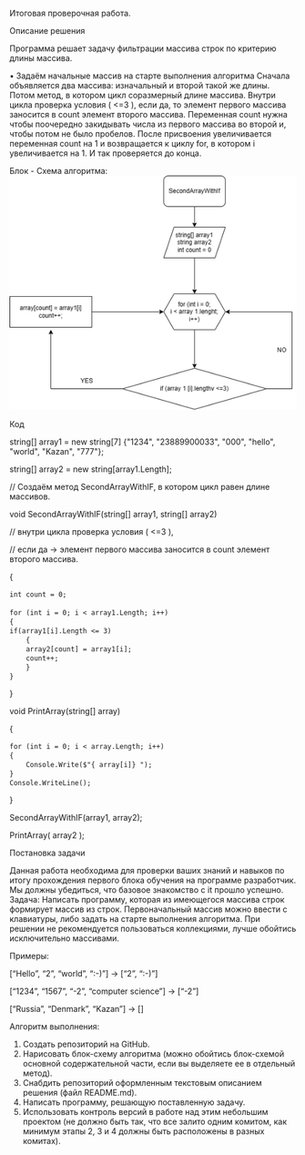 Итоговая проверочная работа.

Описание решения

Программа решает задачу фильтрации массива строк по критерию длины массива.

•	Задаём начальные массив на старте выполнения алгоритма
Сначала объявляется два массива: изначальный и второй такой же длины. 
Потом метод, в котором цикл соразмерный длине массива. Внутри цикла проверка условия ( <=3 ), если да, то  элемент первого массива заносится в count  элемент второго массива. Переменная count  нужна чтобы поочередно закидывать числа из первого массива во второй и, чтобы потом не было пробелов. После присвоения увеличивается переменная count  на 1 и возвращается к циклу for,  в котором i увеличивается на 1. 
И так проверяется до конца.

Блок - Схема алгоритма:
![](scheme1.png)

Код

 string[] array1 = new string[7] {"1234", "23889900033", "000", "hello", "world", "Kazan", "777"};

string[] array2 = new string[array1.Length];

// Создаём метод SecondArrayWithIF, в котором цикл равен длине массивов.

void SecondArrayWithIF(string[] array1, string[] array2)

// внутри цикла проверка условия ( <=3 ),

// если да -> элемент первого массива заносится в count элемент второго массива.

{
    
    int count = 0;

    for (int i = 0; i < array1.Length; i++)
    {
    if(array1[i].Length <= 3)
        {
        array2[count] = array1[i];
        count++;
        }
    }
}

void PrintArray(string[] array)

{

    for (int i = 0; i < array.Length; i++)
    {
        Console.Write($"{ array[i]} ");
    }
    Console.WriteLine();
}

SecondArrayWithIF(array1, array2);

PrintArray( array2 );

Постановка задачи

Данная работа необходима для проверки ваших знаний и навыков по итогу прохождения первого блока обучения на программе разработчик. Мы должны убедиться, что базовое знакомство с it прошло успешно.
Задача: Написать программу, которая из имеющегося массива строк формирует массив из строк. Первоначальный массив можно ввести с клавиатуры, либо задать на старте выполнения алгоритма. При решении не рекомендуется пользоваться коллекциями, лучше обойтись исключительно массивами.

Примеры:

[“Hello”, “2”, “world”, “:-)”] → [“2”, “:-)”]

[“1234”, “1567”, “-2”, “computer science”] → [“-2”]

[“Russia”, “Denmark”, “Kazan”] → []

Алгоритм выполнения:
1.	Создать репозиторий на GitHub.
2.	Нарисовать блок-схему алгоритма (можно обойтись блок-схемой основной содержательной части, если вы выделяете ее в отдельный метод).
3.	Снабдить репозиторий оформленным текстовым описанием решения (файл README.md).
4.	Написать программу, решающую поставленную задачу.
5.	Использовать контроль версий в работе над этим небольшим проектом (не должно быть так, что все залито одним комитом, как минимум этапы 2, 3 и 4 должны быть расположены в разных комитах).